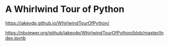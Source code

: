 # A Whirlwind Tour of Python 

https://jakevdp.github.io/WhirlwindTourOfPython/

https://nbviewer.org/github/jakevdp/WhirlwindTourOfPython/blob/master/Index.ipynb

